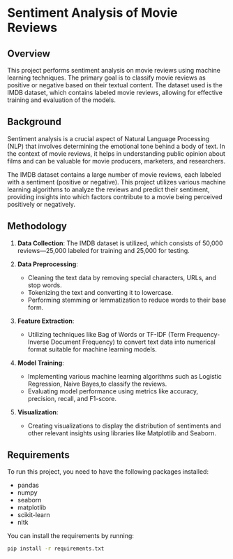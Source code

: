 # Sentiment Analysis of Movie Reviews

## Overview
This project performs sentiment analysis on movie reviews using machine learning techniques. The primary goal is to classify movie reviews as positive or negative based on their textual content. The dataset used is the IMDB dataset, which contains labeled movie reviews, allowing for effective training and evaluation of the models.

## Background
Sentiment analysis is a crucial aspect of Natural Language Processing (NLP) that involves determining the emotional tone behind a body of text. In the context of movie reviews, it helps in understanding public opinion about films and can be valuable for movie producers, marketers, and researchers.

The IMDB dataset contains a large number of movie reviews, each labeled with a sentiment (positive or negative). This project utilizes various machine learning algorithms to analyze the reviews and predict their sentiment, providing insights into which factors contribute to a movie being perceived positively or negatively.

## Methodology
1. **Data Collection**: The IMDB dataset is utilized, which consists of 50,000 reviews—25,000 labeled for training and 25,000 for testing.
  
2. **Data Preprocessing**:
   - Cleaning the text data by removing special characters, URLs, and stop words.
   - Tokenizing the text and converting it to lowercase.
   - Performing stemming or lemmatization to reduce words to their base form.

3. **Feature Extraction**:
   - Utilizing techniques like Bag of Words or TF-IDF (Term Frequency-Inverse Document Frequency) to convert text data into numerical format suitable for machine learning models.

4. **Model Training**:
   - Implementing various machine learning algorithms such as Logistic Regression, Naive Bayes,to classify the reviews.
   - Evaluating model performance using metrics like accuracy, precision, recall, and F1-score.

5. **Visualization**:
   - Creating visualizations to display the distribution of sentiments and other relevant insights using libraries like Matplotlib and Seaborn.

## Requirements
To run this project, you need to have the following packages installed:

- pandas
- numpy
- seaborn
- matplotlib
- scikit-learn
- nltk

You can install the requirements by running:
```bash
pip install -r requirements.txt
